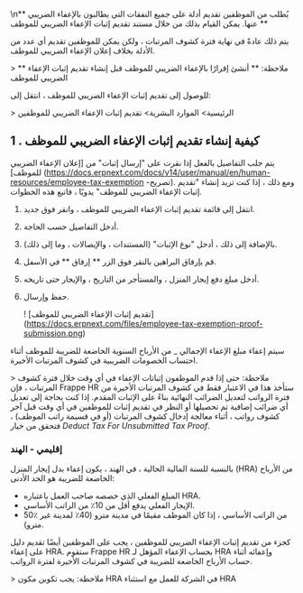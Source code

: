 \n** يُطلب من الموظفين تقديم أدلة على جميع النفقات التي يطالبون بالإعفاء الضريبي عنها. يمكن القيام بذلك من خلال مستند تقديم إثبات الإعفاء الضريبي للموظف **

يتم ذلك عادةً في نهاية فترة كشوف المرتبات ، ولكن يمكن للموظفين تقديم أي عدد من الأدلة بخلاف إعلان الإعفاء الضريبي للموظف.

\> ** ملاحظة: ** أنشئ إقرارًا بالإعفاء الضريبي للموظف قبل إنشاء تقديم إثبات الإعفاء الضريبي للموظف

للوصول إلى تقديم إثبات الإعفاء الضريبي للموظف ، انتقل إلى:

\> الرئيسية> الموارد البشرية> تقديم إثبات الإعفاء الضريبي للموظفين

## 1 \. كيفية إنشاء تقديم إثبات الإعفاء الضريبي للموظف

يتم جلب التفاصيل بالفعل إذا نقرت على "إرسال إثبات" من [إعلان الإعفاء الضريبي للموظف] (https://docs.erpnext.com/docs/v14/user/manual/en/human-resources/employee-tax-exemption -تصريح). ومع ذلك ، إذا كنت تريد إنشاء "تقديم إثبات الإعفاء الضريبي للموظف" يدويًا ، فاتبع هذه الخطوات.

1. انتقل إلى قائمة تقديم إثبات الإعفاء الضريبي للموظف ، وانقر فوق جديد.
2. أدخل التفاصيل حسب الحاجة.
3. بالإضافة إلى ذلك ، أدخل "نوع الإثبات" (المستندات ، والإيصالات ، وما إلى ذلك).
4. قم بإرفاق البراهين بالنقر فوق الزر ** إرفاق ** في الأسفل.
5. أدخل مبلغ دفع إيجار المنزل ، والمستأجر من التاريخ ، والإيجار حتى تاريخه.
6. حفظ وإرسال.
    
    ! [تقديم إثبات الإعفاء الضريبي للموظف] (https://docs.erpnext.com/files/employee-tax-exemption-proof-submission.png)
    

سيتم إعفاء مبلغ الإعفاء الإجمالي _ من الأرباح السنوية الخاضعة للضريبة للموظف أثناء احتساب الخصومات الضريبية في كشوف المرتبات الأخيرة.

\> ملاحظة: حتى إذا قدم الموظفون إثباتات الإعفاء في أي وقت خلال فترة كشوف المرتبات ، فإن Frappe HR ستأخذ هذا في الاعتبار فقط في كشوف المرتبات الأخيرة من فترة الرواتب لتعديل الضرائب النهائية بناءً على الإثبات المقدم. إذا كنت بحاجة إلى تعديل أي ضرائب إضافية تم تحصيلها أو النظر في تقديم إثبات للموظفين في أي وقت قبل آخر كشوف رواتب ، أثناء معالجة إدخال كشوف المرتبات (أو في قسيمة راتب الموظف) ، فتحقق من خيار _Deduct Tax For Unsubmitted Tax Proof_.

### إقليمي - الهند

بالنسبة للسنة المالية الحالية ، في الهند ، يكون إعفاء بدل إيجار المنزل (HRA) من الأرباح الخاضعة للضريبة هو الحد الأدنى:

* المبلغ الفعلي الذي خصصه صاحب العمل باعتباره HRA.
* الإيجار الفعلي يدفع أقل من 10٪ من الراتب الأساسي.
* 50٪ من الراتب الأساسي ، إذا كان الموظف مقيمًا في مدينة مترو (40٪ لمدينة غير مترو).

كجزء من تقديم إثبات الإعفاء الضريبي للموظفين ، يجب على الموظفين أيضًا تقديم دليل على إعفاء HRA. ستقوم Frappe HR بحساب الإعفاء المؤهل لـ HRA وإعفائه أثناء حساب الأرباح الخاضعة للضريبة في كشوف المرتبات الأخيرة لفترة الرواتب.

\> ملاحظة: يجب تكوين مكون HRA في الشركة للعمل مع استثناء HRA